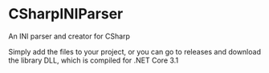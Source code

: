 # CSharpINIParser
An INI parser and creator for CSharp

Simply add the files to your project, or you can go to releases and download the library DLL,
which is compiled for .NET Core 3.1
